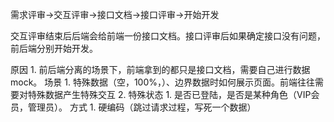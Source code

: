 需求评审→交互评审→接口文档→接口评审→开始开发

交互评审结束后后端会给前端一份接口文档。接口评审后如果确定接口没有问题，前后端分别开始开发。

原因
	1. 前后端分离的场景下，前端拿到的都只是接口文档，需要自己进行数据mock。
场景
	1. 特殊数据（空，100%，）、边界数据时如何展示页面。前端往往需要对特殊数据产生特殊交互
	2. 特殊状态
		1. 是否已登陆，是否是某种角色（VIP会员，管理员）。
方式
	1. 硬编码（跳过请求过程，写死一个数据）